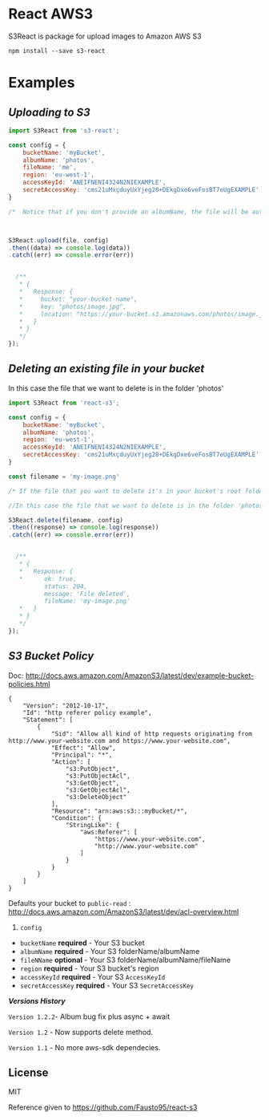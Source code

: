 # React AWS3

S3React is package for upload images to Amazon AWS S3

```
npm install --save s3-react
```


# Examples

## ***Uploading to S3***
```javascript
import S3React from 's3-react';

const config = {
    bucketName: 'myBucket',
    albumName: 'photos',
    fileName: 'me',
    region: 'eu-west-1',
    accessKeyId: 'ANEIFNENI4324N2NIEXAMPLE',
    secretAccessKey: 'cms21uMxçduyUxYjeg20+DEkgDxe6veFosBT7eUgEXAMPLE',
}

/*  Notice that if you don't provide an albumName, the file will be automatically uploaded to the root of your bucket */



S3React.upload(file, config)
.then((data) => console.log(data))
.catch((err) => console.error(err))


  /**
   * {
   *   Response: {
   *     bucket: "your-bucket-name",
   *     key: "photos/image.jpg",
   *     location: "https://your-bucket.s3.amazonaws.com/photos/image.jpg"
   *   }
   * }
   */
});
```

## ***Deleting an existing file in your bucket***

In this case the file that we want to delete is in the folder 'photos'

```javascript
import S3React from 'react-s3';

const config = {
    bucketName: 'myBucket',
    albumName: 'photos',
    region: 'eu-west-1',
    accessKeyId: 'ANEIFNENI4324N2NIEXAMPLE',
    secretAccessKey: 'cms21uMxçduyUxYjeg20+DEkgDxe6veFosBT7eUgEXAMPLE',
}

const filename = 'my-image.png'

/* If the file that you want to delete it's in your bucket's root folder, don't provide any albumName in the config object */

//In this case the file that we want to delete is in the folder 'photos' that we referred in the config object as the albumName

S3React.delete(filename, config)
.then((response) => console.log(response))
.catch((err) => console.error(err))


  /**
   * {
   *   Response: {
   *      ok: true,
          status: 204,
          message: 'File deleted',
          fileName: 'my-image.png'
   *   }
   * }
   */
});
```

## ***S3 Bucket Policy***

Doc: http://docs.aws.amazon.com/AmazonS3/latest/dev/example-bucket-policies.html

```
{
    "Version": "2012-10-17",
    "Id": "http referer policy example",
    "Statement": [
        {
            "Sid": "Allow all kind of http requests originating from http://www.your-website.com and https://www.your-website.com",
            "Effect": "Allow",
            "Principal": "*",
            "Action": [
                "s3:PutObject",
                "s3:PutObjectAcl",
                "s3:GetObject",
                "s3:GetObjectAcl",
                "s3:DeleteObject"
            ],
            "Resource": "arn:aws:s3:::myBucket/*",
            "Condition": {
                "StringLike": {
                    "aws:Referer": [
                        "https://www.your-website.com",
                        "http://www.your-website.com"
                    ]
                }
            }
        }
    ]
}
```



Defaults your bucket to `public-read` : http://docs.aws.amazon.com/AmazonS3/latest/dev/acl-overview.html


1. `config`
  * `bucketName` **required** - Your S3 bucket
  * `albumName` **required** - Your S3 folderName/albumName
  * `fileNName` **optional** - Your S3 folderName/albumName/fileName
  * `region` **required** - Your S3 bucket's region
  * `accessKeyId` **required** - Your S3 `AccessKeyId`
  * `secretAccessKey` **required** - Your S3 `SecretAccessKey`


***Versions History***

`Version 1.2.2`- Album bug fix plus async + await

`Version 1.2` - Now supports delete method.

`Version 1.1` - No more aws-sdk dependecies.


## License

MIT
    
Reference given to https://github.com/Fausto95/react-s3